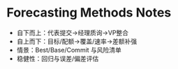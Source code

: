 # Forecasting Methods Notes

- 自下而上：代表提交→经理质询→VP整合
- 自上而下：目标/配额→覆盖/速率→差额补强
- 情景：Best/Base/Commit 与风险清单
- 稳健性：回归与误差/偏差评估
